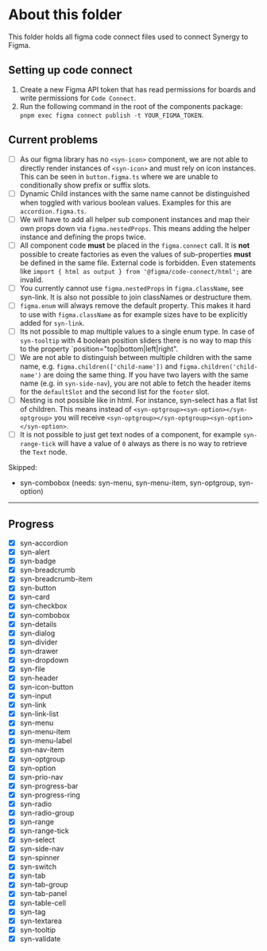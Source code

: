 # About this folder

This folder holds all figma code connect files used to connect Synergy to Figma.

## Setting up code connect

1. Create a new Figma API token that has read permissions for boards and write permissions for `Code Connect`.
2. Run the following command in the root of the components package: `pnpm exec figma connect publish -t YOUR_FIGMA_TOKEN`.

## Current problems

- [ ] As our figma library has no `<syn-icon>` component, we are not able to directly render instances of `<syn-icon>` and must rely on icon instances. This can be seen in `button.figma.ts` where we are unable to conditionally show prefix or suffix slots.
- [ ] Dynamic Child instances with the same name cannot be distinguished when toggled with various boolean values. Examples for this are `accordion.figma.ts`.
- [ ] We will have to add all helper sub component instances and map their own props down via `figma.nestedProps`. This means adding the helper instance and defining the props twice.
- [ ] All component code **must** be placed in the `figma.connect` call. It is **not** possible to create factories as even the values of sub-properties **must** be defined in the same file. External code is forbidden. Even statements like `import { html as output } from '@figma/code-connect/html';` are invalid.
- [ ] You currently cannot use `figma.nestedProps` in `figma.className`, see syn-link. It is also not possible to join classNames or destructure them.
- [ ] `figma.enum` will always remove the default property. This makes it hard to use with `figma.className` as for example sizes have to be explicitly added for `syn-link`.
- [ ] Its not possible to map multiple values to a single enum type. In case of `syn-tooltip` with 4 boolean position sliders there is no way to map this to the property `position="top|bottom|left|right".
- [ ] We are not able to distinguish between multiple children with the same name, e.g. `figma.children(['child-name'])` and `figma.children('child-name')` are doing the same thing. If you have two layers with the same name (e.g. in `syn-side-nav`), you are not able to fetch the header items for the `defaultSlot` and the second list for the `footer` slot.
- [ ] Nesting is not possible like in html. For instance, syn-select has a flat list of children. This means instead of `<syn-optgroup><syn-option></syn-optgroup>` you will receive `<syn-optgroup></syn-optgroup><syn-option></syn-option>`.
- [ ] It is not possible to just get text nodes of a component, for example `syn-range-tick` will have a value of `0` always as there is no way to retrieve the `Text` node.

Skipped:

- syn-combobox (needs: syn-menu, syn-menu-item, syn-optgroup, syn-option)

---

## Progress

- [x] syn-accordion
- [x] syn-alert
- [x] syn-badge
- [x] syn-breadcrumb
- [x] syn-breadcrumb-item
- [x] syn-button
- [x] syn-card
- [x] syn-checkbox
- [x] syn-combobox
- [x] syn-details
- [x] syn-dialog
- [x] syn-divider
- [x] syn-drawer
- [x] syn-dropdown
- [x] syn-file
- [x] syn-header
- [x] syn-icon-button
- [x] syn-input
- [x] syn-link
- [x] syn-link-list
- [x] syn-menu
- [x] syn-menu-item
- [x] syn-menu-label
- [x] syn-nav-item
- [x] syn-optgroup
- [x] syn-option
- [x] syn-prio-nav
- [x] syn-progress-bar
- [x] syn-progress-ring
- [x] syn-radio
- [x] syn-radio-group
- [x] syn-range
- [x] syn-range-tick
- [x] syn-select
- [x] syn-side-nav
- [x] syn-spinner
- [x] syn-switch
- [x] syn-tab
- [x] syn-tab-group
- [x] syn-tab-panel
- [x] syn-table-cell
- [x] syn-tag
- [x] syn-textarea
- [x] syn-tooltip
- [x] syn-validate
